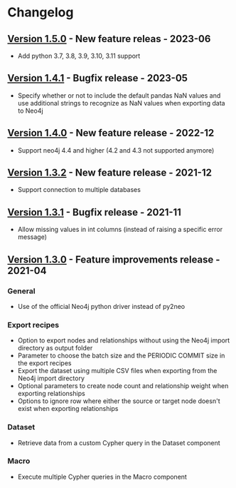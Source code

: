 # Changelog

## [Version 1.5.0](https://github.com/dataiku/dss-plugin-neo4j/tree/v1.5.0) - New feature releas - 2023-06

- Add python 3.7, 3.8, 3.9, 3.10, 3.11 support

## [Version 1.4.1](https://github.com/dataiku/dss-plugin-neo4j/tree/v1.4.1) - Bugfix release - 2023-05

- Specify whether or not to include the default pandas NaN values and use additional strings to recognize as NaN values when exporting data to Neo4j

## [Version 1.4.0](https://github.com/dataiku/dss-plugin-neo4j/tree/v1.4.0) - New feature release - 2022-12

- Support neo4j 4.4 and higher (4.2 and 4.3 not supported anymore)

## [Version 1.3.2](https://github.com/dataiku/dss-plugin-neo4j/tree/v1.3.2) - New feature release - 2021-12

- Support connection to multiple databases

## [Version 1.3.1](https://github.com/dataiku/dss-plugin-neo4j/tree/v1.3.1) - Bugfix release - 2021-11

- Allow missing values in int columns (instead of raising a specific error message)

## [Version 1.3.0](https://github.com/dataiku/dss-plugin-neo4j/tree/v1.3.0) - Feature improvements release - 2021-04

### General
- Use of the official Neo4j python driver instead of py2neo

### Export recipes
- Option to export nodes and relationships without using the Neo4j import directory as output folder
- Parameter to choose the batch size and the PERIODIC COMMIT size in the export recipes
- Export the dataset using multiple CSV files when exporting from the Neo4j import directory
- Optional parameters to create node count and relationship weight when exporting relationships
- Options to ignore row where either the source or target node doesn't exist when exporting relationships

### Dataset
- Retrieve data from a custom Cypher query in the Dataset component

### Macro
- Execute multiple Cypher queries in the Macro component
